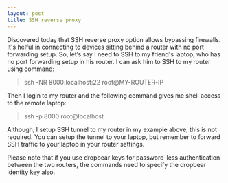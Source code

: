 ```yaml
---
layout: post
title: SSH reverse proxy
---
```


Discovered today that SSH reverse proxy option allows bypassing firewalls. It's helful in connecting to devices sitting behind a router with no port forwarding setup. So, let’s say I need to SSH to my friend's laptop, who has no port forwarding setup in his router. I can ask him to SSH to my router using command:

>    ssh -NR 8000:localhost:22 root@MY-ROUTER-IP

Then I login to my router and the following command gives me shell access to the remote laptop:

>    ssh -p 8000 root@localhost

Although, I setup SSH tunnel to my router in my example above, this is not required. You can setup the tunnel to your laptop, but remember to forward SSH traffic to your laptop in your router settings.

Please note that if you use dropbear keys for password-less authentication between the two routers, the commands need to specify the dropbear identity key also.
